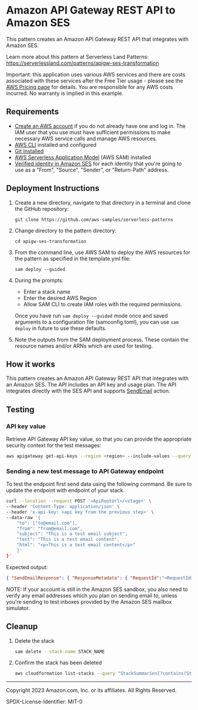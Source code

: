 # Amazon API Gateway REST API to Amazon SES

This pattern creates an Amazon API Gateway REST API that integrates with Amazon SES.

Learn more about this pattern at Serverless Land Patterns: https://serverlessland.com/patterns/apigw-ses-transformation

Important: this application uses various AWS services and there are costs associated with these services after the Free Tier usage - please see the [AWS Pricing page](https://aws.amazon.com/pricing/) for details. You are responsible for any AWS costs incurred. No warranty is implied in this example.

## Requirements

* [Create an AWS account](https://portal.aws.amazon.com/gp/aws/developer/registration/index.html) if you do not already have one and log in. The IAM user that you use must have sufficient permissions to make necessary AWS service calls and manage AWS resources.
* [AWS CLI](https://docs.aws.amazon.com/cli/latest/userguide/install-cliv2.html) installed and configured
* [Git Installed](https://git-scm.com/book/en/v2/Getting-Started-Installing-Git)
* [AWS Serverless Application Model](https://docs.aws.amazon.com/serverless-application-model/latest/developerguide/serverless-sam-cli-install.html) (AWS SAM) installed
* [Verified identity in Amazon SES](https://docs.aws.amazon.com/ses/latest/dg/verify-addresses-and-domains.html) for each identity that you're going to use as a "From", "Source", "Sender", or "Return-Path" address. 

## Deployment Instructions

1. Create a new directory, navigate to that directory in a terminal and clone the GitHub repository:
    ``` 
    git clone https://github.com/aws-samples/serverless-patterns
    ```
1. Change directory to the pattern directory:
    ```
    cd apigw-ses-transformation
    ```
1. From the command line, use AWS SAM to deploy the AWS resources for the pattern as specified in the template.yml file:
    ```
    sam deploy --guided
    ```
1. During the prompts:
    * Enter a stack name
    * Enter the desired AWS Region
    * Allow SAM CLI to create IAM roles with the required permissions.

    Once you have run `sam deploy --guided` mode once and saved arguments to a configuration file (samconfig.toml), you can use `sam deploy` in future to use these defaults.

1. Note the outputs from the SAM deployment process. These contain the resource names and/or ARNs which are used for testing.

## How it works

This pattern creates an Amazon API Gateway REST API that integrates with an Amazon SES. The API includes an API key and usage plan. The API integrates directly with the SES API and supports [SendEmail](https://docs.aws.amazon.com/ses/latest/APIReference/API_SendEmail.html) action.

## Testing

### API key value

Retrieve API Gateway API key value, so that you can provide the appropriate security context for the test messages:

``` sh
aws apigateway get-api-keys --region <region> --include-values --query "items[?name=='email-apikey'].value" --output text
```

### Sending a new test message to API Gateway endpoint

To test the endpoint first send data using the following command. Be sure to update the endpoint with endpoint of your stack.

``` sh
curl --location --request POST '<ApiRootUrl>/<stage>' \
--header 'Content-Type: application/json' \
--header 'x-api-key: <api key from the previous step>' \
--data-raw '{
    "to": ["to@email.com"],
    "from": "from@email.com",
    "subject": "This is a test email subject",
    "text": "This is a test email content",
    "html": "<p>This is a test email content</p>"
    }'
}'
```

Expected output:

```json
{ "SendEmailResponse": { "ResponseMetadata": { "RequestId":"<RequestId>" }, "SendEmailResult": { "MessageId":"<MessageId>" } } }
```

NOTE: If your account is still in the Amazon SES sandbox, you also need to verify any email addresses which you plan on sending email to, unless you're sending to test inboxes provided by the Amazon SES mailbox simulator.

## Cleanup
 
1. Delete the stack
    ```bash
    sam delete --stack-name STACK_NAME
    ```
1. Confirm the stack has been deleted
    ```bash
    aws cloudformation list-stacks --query "StackSummaries[?contains(StackName,'STACK_NAME')].StackStatus"
    ```
----
Copyright 2023 Amazon.com, Inc. or its affiliates. All Rights Reserved.

SPDX-License-Identifier: MIT-0